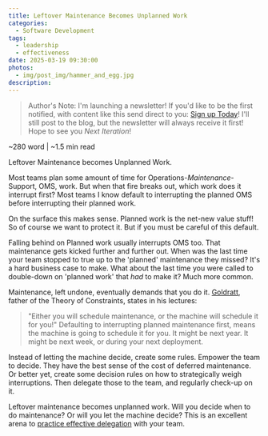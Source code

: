 ```yaml
---
title: Leftover Maintenance Becomes Unplanned Work
categories:
  - Software Development
tags:
  - leadership
  - effectiveness
date: 2025-03-19 09:30:00
photos: 
  - img/post_img/hammer_and_egg.jpg
description: 
---
```


> Author's Note: I'm launching a newsletter! If you'd like to be the first notified, with content like this send direct to you: [Sign up Today](http://signup.scheufler.tech)! 
> I'll still post to the blog, but the newsletter will always receive it first! Hope to see you _Next Iteration_!

~280 word | ~1.5 min read

Leftover Maintenance becomes Unplanned Work. 

Most teams plan some amount of time for Operations-_Maintenance_-Support, OMS, work. But when that fire breaks out, which work does it interrupt first? Most teams I know default to interrupting the planned OMS before interrupting their planned work. 

On the surface this makes sense. Planned work is the net-new value stuff! So of course we want to protect it. But if you must be careful of this default. 

Falling behind on Planned work usually interrupts OMS too. That maintenance gets kicked further and further out. When was the last time your team stopped to true up to the 'planned' maintenance they missed? It's a hard business case to make. What about the last time you were called to double-down on 'planned work' that _had_ to make it? Much more common. 

Maintenance, left undone, eventually demands that you do it. [Goldratt](https://en.wikipedia.org/wiki/Eliyahu_M._Goldratt), father of the Theory of Constraints, states in his lectures:
> "Either you will schedule maintenance, or the machine will schedule it for you!" 
Defaulting to interrupting planned maintenance first, means the machine is going to schedule it for you. It might be next year. It might be next week, or during your next deployment.

Instead of letting the machine decide, create some rules. Empower the team to decide. They have the best sense of the cost of deferred maintenance. Or better yet, create some decision rules on how to strategically weigh interruptions. Then delegate those to the team, and regularly check-up on it. 

Leftover maintenance becomes unplanned work. 
Will you decide when to do maintenance?
Or will you let the machine decide?
This is an excellent arena to [practice effective delegation](/blog/on-effective-delegation/) with your team.
